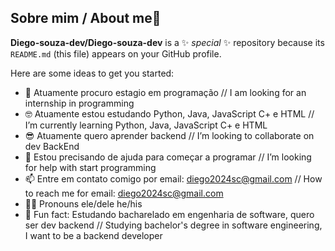 ## Sobre mim / About me👋


**Diego-souza-dev/Diego-souza-dev** is a ✨ _special_ ✨ repository because its `README.md` (this file) appears on your GitHub profile.

Here are some ideas to get you started:

- 🧐 Atuamente procuro estagio em programação // I am looking for an internship in programming
- 🤓 Atuamente estou estudando Python, Java, JavaScript C+ e HTML //  I’m currently learning Python, Java, JavaScript C+ e HTML
- 😎 Atuamente quero aprender backend // I’m looking to collaborate on dev BackEnd
- 🤔 Estou precisando de ajuda para começar a programar // I’m looking for help with start programming
- 📫 Entre em contato comigo por email: diego2024sc@gmail.com // How to reach me for email: diego2024sc@gmail.com
- 🙋‍♂️ Pronouns ele/dele he/his
- 🫡 Fun fact: Estudando bacharelado em engenharia de software, quero ser dev backend // 
Studying bachelor's degree in software engineering, I want to be a backend developer
